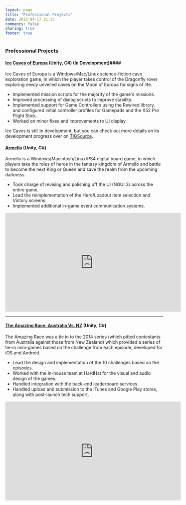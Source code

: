 ```yaml
---
layout: page
title: "Professional Projects"
date: 2013-04-17 21:33
comments: false
sharing: true
footer: true
---
```

### Professional Projects ###

#### [Ice Caves of Europa](http://blog.cokane.com) (Unity, C#) (In Development)####

Ice Caves of Europa is a Windows/Mac/Linux science-fiction cave exploration game, in which the player takes control of the Dragonfly rover exploring newly unveiled caves on the Moon of Europa for signs of life.

* Implemented mission scripts for the majority of the game's missions.
* Improved processing of dialog scripts to improve stability.
* Implemented support for Game Controllers using the Rewired library, and configured initial controller profiles for Gamepads and the X52 Pro Flight Stick.
* Worked on minor fixes and improvements to UI display.

Ice Caves is still in development, but you can check out more details on its development progress over on [TIGSource](https://forums.tigsource.com/index.php?topic=47258.0).

#### [Armello](http://www.armello.com) (Unity, C#) ####

Armello is a Windows/Macintosh/Linux/PS4 digital board game, in which players take the roles of heros in the fantasy kingdom of Armello and battle to become the next King or Queen and save the realm from the upcoming darkness.

* Took charge of revising and polishing off the UI (NGUI 3) across the entire game.
* Lead the reimplementation of the Hero/Loadout Item selection and Victory screens.
* Implemented additional in-game event communication systems.

<iframe width="560" height="315" src="https://www.youtube.com/embed/9DIV8Hwy4n0" frameborder="0" allowfullscreen></iframe>

***

#### [The Amazing Race: Australia Vs. NZ](http://www.campaignbrief.com/2014/08/john-west-set-to-unveil-app-fo.html) (Unity, C#) ####

The Amazing Race was a tie in to the 2014 series (which pitted contestants from Australia against those from New Zealand) which provided a series of tie-in mini-games based on the challenge from each episode, developed for iOS and Android.

* Lead the design and implementation of the 10 challenges based on the episodes.
* Worked with the in-house team at HardHat for the visual and audio design of the games.
* Handled integration with the back-end leaderboard services.
* Handled upload and submission to the iTunes and Google Play stores, along with post-launch tech support.

<iframe width="560" height="315" src="https://www.youtube.com/embed/YX0bZPa39cA" frameborder="0" allowfullscreen></iframe>